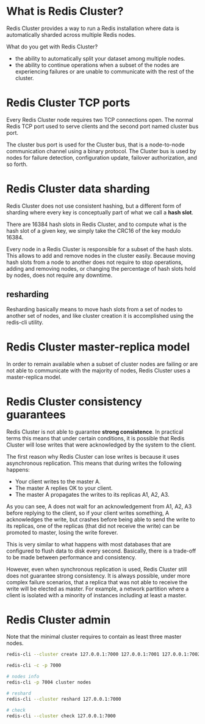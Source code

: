 # What is Redis Cluster?
Redis Cluster provides a way to run a Redis installation where data is automatically sharded across multiple Redis nodes.

What do you get with Redis Cluster?
- the ability to automatically split your dataset among multiple nodes.
- the ability to continue operations when a subset of the nodes are experiencing failures or are unable to communicate with the rest of the cluster.

# Redis Cluster TCP ports
Every Redis Cluster node requires two TCP connections open. The normal Redis TCP port used to serve clients and the second port named cluster bus port.

The cluster bus port is used for the Cluster bus, that is a node-to-node communication channel using a binary protocol. The Cluster bus is used by nodes for failure detection, configuration update, failover authorization, and so forth.

# Redis Cluster data sharding
Redis Cluster does not use consistent hashing, but a different form of sharding where every key is conceptually part of what we call a **hash slot**.

There are 16384 hash slots in Redis Cluster, and to compute what is the hash slot of a given key, we simply take the CRC16 of the key modulo 16384.

Every node in a Redis Cluster is responsible for a subset of the hash slots. This allows to add and remove nodes in the cluster easily. Because moving hash slots from a node to another does not require to stop operations, adding and removing nodes, or changing the percentage of hash slots hold by nodes, does not require any downtime.

## resharding
Resharding basically means to move hash slots from a set of nodes to another set of nodes, and like cluster creation it is accomplished using the redis-cli utility.

# Redis Cluster master-replica model
In order to remain available when a subset of cluster nodes are failing or are not able to communicate with the majority of nodes, Redis Cluster uses a master-replica model.

# Redis Cluster consistency guarantees
Redis Cluster is not able to guarantee **strong consistence**. In practical terms this means that under certain conditions, it is possible that Redis Cluster will lose writes that were acknowledged by the system to the client.

The first reason why Redis Cluster can lose writes is because it uses asynchronous replication. This means that during writes the following happens:
- Your client writes to the master A.
- The master A replies OK to your client.
- The master A propagates the writes to its replicas A1, A2, A3.

As you can see, A does not wait for an acknowledgement from A1, A2, A3 before replying to the client, so if your client writes something, A acknowledges the write, but crashes before being able to send the write to its replicas, one of the replicas (that did not receive the write) can be promoted to master, losing the write forever.

This is very similar to what happens with most databases that are configured to flush data to disk every second. Basically, there is a trade-off to be made between performance and consistency.

However, even when synchronous replication is used, Redis Cluster still does not guarantee strong consistency. It is always possible, under more complex failure scenarios, that a replica that was not able to receive the write will be elected as master. For example, a network partition where a client is isolated with a minority of instances including at least a master.

# Redis Cluster admin
Note that the minimal cluster requires to contain as least three master nodes.

```bash
redis-cli --cluster create 127.0.0.1:7000 127.0.0.1:7001 127.0.0.1:7002 127.0.0.1:7003 127.0.0.1:7004 127.0.0.1:7005 --cluster-replicas 1

redis-cli -c -p 7000

# nodes info
redis-cli -p 7004 cluster nodes

# reshard
redis-cli --cluster reshard 127.0.0.1:7000

# check
redis-cli --cluster check 127.0.0.1:7000
```